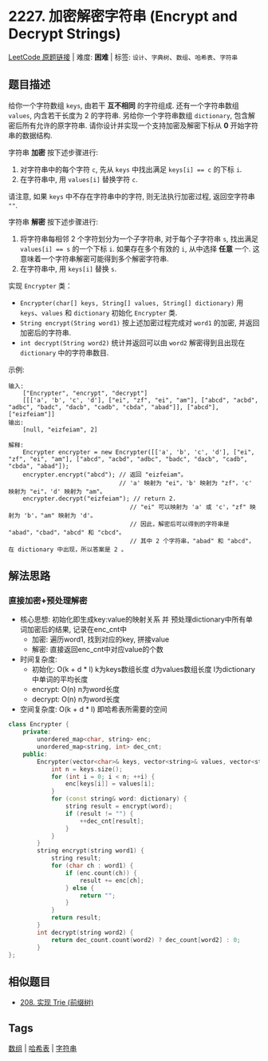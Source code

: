 # 2227. 加密解密字符串 (Encrypt and Decrypt Strings)

[LeetCode 原题链接](https://leetcode.cn/problems/encrypt-and-decrypt-strings/) | 难度: **困难** | 标签: `设计`、`字典树`、`数组`、`哈希表`、`字符串`

## 题目描述

给你一个字符数组 `keys`, 由若干 **互不相同** 的字符组成. 还有一个字符串数组 `values`, 内含若干长度为 2 的字符串. 另给你一个字符串数组 `dictionary`, 包含解密后所有允许的原字符串. 请你设计并实现一个支持加密及解密下标从 **0** 开始字符串的数据结构.

字符串 **加密** 按下述步骤进行:

  1. 对字符串中的每个字符 `c`, 先从 `keys` 中找出满足 `keys[i] == c` 的下标 `i`.
  2. 在字符串中, 用 `values[i]` 替换字符 `c`.

请注意, 如果 `keys` 中不存在字符串中的字符, 则无法执行加密过程, 返回空字符串 `""`.

字符串 **解密** 按下述步骤进行:

  1. 将字符串每相邻 2 个字符划分为一个子字符串, 对于每个子字符串 `s`, 找出满足 `values[i] == s` 的一个下标 `i`. 如果存在多个有效的 `i`, 从中选择 **任意** 一个. 这意味着一个字符串解密可能得到多个解密字符串.
  2. 在字符串中, 用 `keys[i]` 替换 `s`.

实现 `Encrypter` 类：

- `Encrypter(char[] keys, String[] values, String[] dictionary)` 用 `keys`、`values` 和 `dictionary` 初始化 `Encrypter` 类.
- `String encrypt(String word1)` 按上述加密过程完成对 `word1` 的加密, 并返回加密后的字符串.
- `int decrypt(String word2)` 统计并返回可以由 `word2` 解密得到且出现在 `dictionary` 中的字符串数目.

示例:

```plaintext
输入:
    ["Encrypter", "encrypt", "decrypt"]
    [[['a', 'b', 'c', 'd'], ["ei", "zf", "ei", "am"], ["abcd", "acbd", "adbc", "badc", "dacb", "cadb", "cbda", "abad"]], ["abcd"], ["eizfeiam"]]
输出:
    [null, "eizfeiam", 2]
    
解释:
    Encrypter encrypter = new Encrypter([['a', 'b', 'c', 'd'], ["ei", "zf", "ei", "am"], ["abcd", "acbd", "adbc", "badc", "dacb", "cadb", "cbda", "abad"]);
    encrypter.encrypt("abcd"); // 返回 "eizfeiam"。 
                               // 'a' 映射为 "ei"，'b' 映射为 "zf"，'c' 映射为 "ei"，'d' 映射为 "am"。
    encrypter.decrypt("eizfeiam"); // return 2. 
                                  // "ei" 可以映射为 'a' 或 'c'，"zf" 映射为 'b'，"am" 映射为 'd'。 
                                  // 因此，解密后可以得到的字符串是 "abad"，"cbad"，"abcd" 和 "cbcd"。 
                                  // 其中 2 个字符串，"abad" 和 "abcd"，在 dictionary 中出现，所以答案是 2 。
```

## 解法思路

### 直接加密+预处理解密

- 核心思想: 初始化即生成key:value的映射关系 并 预处理dictionary中所有单词加密后的结果, 记录在enc_cnt中
  - 加密: 遍历word1, 找到对应的key, 拼接value
  - 解密: 直接返回enc_cnt中对应value的个数
- 时间复杂度:
  - 初始化: O(k + d * l) k为keys数组长度 d为values数组长度 l为dictionary中单词的平均长度
  - encrypt: O(n) n为word长度
  - decrypt: O(n) n为word长度
- 空间复杂度: O(k + d * l) 即哈希表所需要的空间

```cpp
class Encrypter {
    private:
        unordered_map<char, string> enc;
        unordered_map<string, int> dec_cnt;
    public:
        Encrypter(vector<char>& keys, vector<string>& values, vector<string>& dictionary) {
            int n = keys.size();
            for (int i = 0; i < n; ++i) {
                enc[keys[i]] = values[i];
            }
            for (const string& word: dictionary) {
                string result = encrypt(word);
                if (result != "") {
                    ++dec_cnt[result];
                }
            }
        }
        string encrypt(string word1) {
            string result;
            for (char ch : word1) {
                if (enc.count(ch)) {
                    result += enc[ch];
                } else {
                    return "";
                }
            }
            return result;
        }
        int decrypt(string word2) {
            return dec_count.count(word2) ? dec_count[word2] : 0;
        }
};
```

## 相似题目

- [208. 实现 Trie (前缀树)](https://leetcode.cn/problems/implement-trie-prefix-tree/)

## Tags

[数组](/tags/array.md) | [哈希表](/tags/hash-table.md) | [字符串](/tags/string.md)
